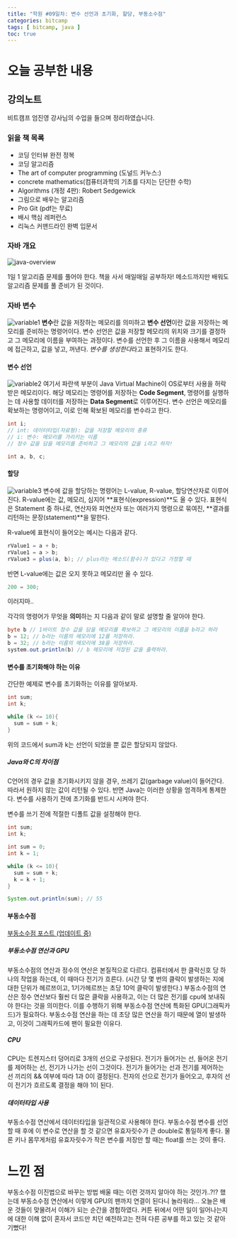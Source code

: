```yaml
---
title: "학원 #09일차: 변수 선언과 초기화, 할당, 부동소수점"
categories: bitcamp
tags: [ bitcamp, java ]
toc: true
---
```


# 오늘 공부한 내용

## 강의노트
비트캠프 엄진영 강사님의 수업을 들으며 정리하였습니다.

### 읽을 책 목록

- 코딩 인터뷰 완전 정복
- 코딩 알고리즘
- The art of computer programming (도널드 커누스:)
- concrete mathematics(컴퓨터과학의 기초를 다지는 단단한 수학)
- Algorithms (개정 4판): Robert Sedgewick
- 그림으로 배우는 알고리즘
-  Pro Git (pdf는 무료)
- 배시 핵심 레퍼런스
- 리눅스 커맨드라인 완벽 입문서 

### 자바 개요
![java-overview](https://user-images.githubusercontent.com/50407047/88278240-06336a80-cd1d-11ea-87c7-97a3ba89a01a.jpg)

1일 1 알고리즘 문제를 풀어야 한다. 책을 사서 매일매일 공부하자! 메소드까지만 배워도 알고리즘 문제를 풀 준비가 된 것이다.

### 자바 변수
![variable1](https://user-images.githubusercontent.com/50407047/88278239-059ad400-cd1d-11ea-8f7a-1470e6016ec1.jpg)
**변수**란 값을 저장하는 메모리를 의미하고 **변수 선언**이란 값을 저장하는 메모리를 준비하는 명령어이다. 변수 선언은 값을 저장할 메모리의 위치와 크기를 결정하고 그 메모리에 이름을 부여하는 과정이다. 변수를 선언한 후 그 이름을 사용해서 메모리에 접근하고, 값을 넣고, 꺼낸다. *변수를 생성한다*라고 표현하기도 한다.  

#### 변수 선언
![variable2](https://user-images.githubusercontent.com/50407047/88278238-059ad400-cd1d-11ea-81ec-225a53c5df85.jpg)
여기서 파란색 부분이 Java Virtual Machine이 OS로부터 사용을 허락받은 메모리이다. 해당 메모리는 명령어를 저장하는 **Code Segment**, 명령어를 실행하는 데 사용할 데이터를 저장하는 **Data Segment**로 이루어진다. 변수 선언은 메모리를 확보하는 명령어이고, 이로 인해 확보된 메모리를 변수라고 한다.


```java
int i;
// int: 데이터타입(자료형): 값을 저장할 메모리의 종류
// i: 변수: 메모리를 가리키는 이름
// 정수 값을 담을 메모리를 준비하고 그 메모리의 값을 i라고 하자!

int a, b, c;
```

#### 할당
![variable3](https://user-images.githubusercontent.com/50407047/88278231-0469a700-cd1d-11ea-8c40-f3758d25ddf7.jpg)
변수에 값을 할당하는 명령어는 L-value, R-value, 할당연산자로 이루어진다. R-value에는 값, 메모리, 심지어 **표현식(expression)**도 올 수 있다. 표현식은 Statement 중 하나로, 연산자와 피연산자 또는 여러가지 명령으로 묶여진, **결과를 리턴하는 문장(statement)**을 말한다. 

R-value에 표현식이 들어오는 예시는 다음과 같다.

```java
rValue1 = a + b;
rValue1 = a > b;
rValue3 = plus(a, b); // plus라는 메소드(함수)가 있다고 가정할 때
```

반면 L-value에는 값은 오지 못하고 메모리만 올 수 있다. 
```java
200 = 300;
```
이러지마..

각각의 명령어가 무엇을 **의미**하는 지 다음과 같이 말로 설명할 줄 알아야 한다. 
```java
byte b // 1바이트 정수 값을 담을 메모리를 확보하고 그 메모리의 이름을 b라고 하라
b = 12; // b라는 이름의 메모리에 12를 저장하라.
b = 32; // b라는 이름의 메모리에 38을 저장하라.
system.out.println(b) // b 메모리에 저장된 값을 출력하라.
```

#### 변수를 초기화해야 하는 이유

간단한 예제로 변수를 초기화하는 이유를 알아보자.

```java
int sum;
int k;

while (k <= 10){
  sum = sum + k;
}
```

위의 코드에서 sum과 k는 선언이 되었을 뿐 값은 할당되지 않았다.

##### Java와 C의 차이점
C언어의 경우 값을 초기화시키지 않을 경우, 쓰레기 값(garbage value)이 들어간다. 따라서 원하지 않는 값이 리턴될 수 있다. 반면 Java는 이러한 상황을 엄격하게 통제한다. 변수를 사용하기 전에 초기화를 반드시 시켜야 한다. 

변수를 쓰기 전에 적절한 디폴트 값을 설정해야 한다.

```java
int sum;
int k;

int sum = 0;
int k = 1;

while (k <= 10){
  sum = sum + k;
  k = k + 1;
}

System.out.println(sum); // 55
```


#### 부동소수점
[부동소수점 포스트 (업데이트 중)](https://hayeon17kim.github.io/java/2020/07/22/floating-point)

##### 부동소수점 연산과 GPU
부동소수점의 연산과 정수의 연산은 본질적으로 다르다. 컴퓨터에서 한 클락신호 당 하나의 작업을 하는데, 이 때마다 전기가 흐른다. (시간 당 몇 번의 클락이 발생하는 지에 대한 단위가 헤르쯔이고, 1기가헤르쯔는 초당 10억 클락이 발생한다.) 부동소수점의 연산은 정수 연산보다 훨씬 더 많은 클락을 사용하고, 이는 더 많은 전기를 cpu에 보내줘야 한다는 것을 의미한다. 이를 수행하기 위해 부동소수점 연산에 특화된 GPU(그래픽카드)가 필요하다. 부동소수점 연산을 하는 데 초당 많은 연산을 하기 때문에 열이 발생하고, 이것이 그래픽카드에 팬이 필요한 이유다.

##### CPU
CPU는 트렌지스터 덩어리로 3개의 선으로 구성된다. 전기가 들어가는 선, 들어온 전기를 제어하는 선, 전기가 나가는 선이 그것이다. 전기가 들어가는 선과 전기를 제어하는 선 끼리의 && 여부에 따라 1과 0이 결정된다. 전자의 선으로 전기가 들어오고, 후자의 선이 전기가 흐르도록 결정을 해야 1이 된다. 

##### 데이터타입 사용
부동소수점 연산에서 데이터타입을 일관적으로 사용해야 한다. 부동소수점 변수를 선언할 때 후에 이 변수로 연산을 할 것 같으면 유효자릿수가 큰 double로 통일하게 좋다. 물론 키나 몸무게처럼 유효자릿수가 작은 변수를 저장만 할 때는 float를 쓰는 것이 좋다.


# 느낀 점
부동소수점 이진법으로 바꾸는 방법 배울 때는 이런 것까지 알아야 하는 것인가..?!? 했는데 부동소수점 연산에서 이렇게 GPU의 팬까지 연결이 된다니 놀라워라... 오늘은 배운 것들이 맞물려서 이해가 되는 순간을 경험하였다. 커튼 뒤에서 어떤 일이 일어나는지에 대한 이해 없이 혼자서 코드만 치던 예전하고는 전혀 다른 공부를 하고 있는 것 같아 기뻤다! 